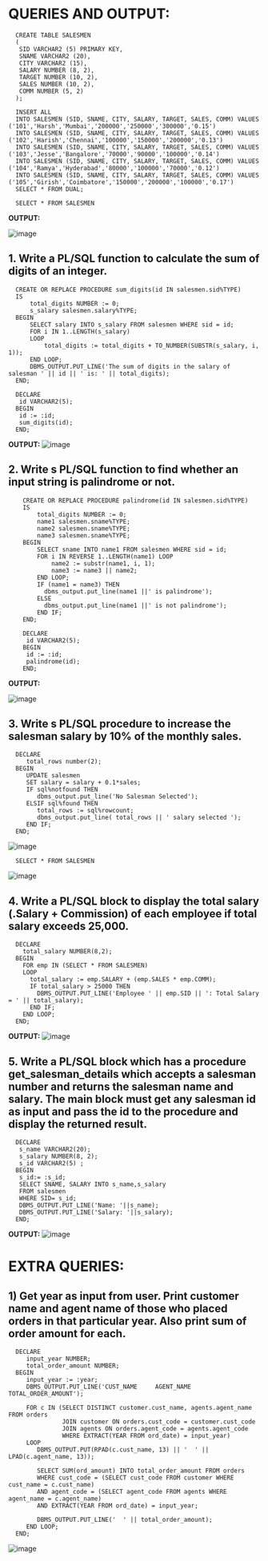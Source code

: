 # QUERIES AND OUTPUT:

      CREATE TABLE SALESMEN
      (
       SID VARCHAR2 (5) PRIMARY KEY,	 
       SNAME VARCHAR2 (20),	  
       CITY VARCHAR2 (15), 	    
       SALARY NUMBER (8, 2),	       
       TARGET NUMBER (10, 2),	
       SALES NUMBER (10, 2),       	    		   
       COMM NUMBER (5, 2)
      );
      
      INSERT ALL
      INTO SALESMEN (SID, SNAME, CITY, SALARY, TARGET, SALES, COMM) VALUES ('101','Harsh','Mumbai','200000','250000','300000','0.15')
      INTO SALESMEN (SID, SNAME, CITY, SALARY, TARGET, SALES, COMM) VALUES ('102','Harish','Chennai','100000','150000','200000','0.13')
      INTO SALESMEN (SID, SNAME, CITY, SALARY, TARGET, SALES, COMM) VALUES ('103','Jesse','Bangalore','70000','90000','100000','0.14')
      INTO SALESMEN (SID, SNAME, CITY, SALARY, TARGET, SALES, COMM) VALUES ('104','Ramya','Hyderabad','80000','100000','70000','0.12')
      INTO SALESMEN (SID, SNAME, CITY, SALARY, TARGET, SALES, COMM) VALUES ('105','Girish','Coimbatore','150000','200000','100000','0.17')
      SELECT * FROM DUAL;
      
      SELECT * FROM SALESMEN

**OUTPUT:**

![image](https://github.com/mvharsh/RDBMS/assets/111365320/db8c131d-f895-432c-bba6-12077300b982)


 
 
## 1. Write a  PL/SQL function to calculate the sum of digits of an integer.

      CREATE OR REPLACE PROCEDURE sum_digits(id IN salesmen.sid%TYPE)
      IS
          total_digits NUMBER := 0;
          s_salary salesmen.salary%TYPE;
      BEGIN
          SELECT salary INTO s_salary FROM salesmen WHERE sid = id;
          FOR i IN 1..LENGTH(s_salary)
          LOOP
              total_digits := total_digits + TO_NUMBER(SUBSTR(s_salary, i, 1));
          END LOOP;
          DBMS_OUTPUT.PUT_LINE('The sum of digits in the salary of salesman ' || id || ' is: ' || total_digits);
      END;
      
      DECLARE
       id VARCHAR2(5);
      BEGIN 
       id := :id;
       sum_digits(id);
      END;

**OUTPUT:**
![image](https://github.com/mvharsh/RDBMS/assets/111365320/b64551e6-8cd0-49d8-8745-2018caf26919)

 
 ## 2. Write s PL/SQL function to find whether an input string is palindrome or not.
 
        CREATE OR REPLACE PROCEDURE palindrome(id IN salesmen.sid%TYPE)
        IS
            total_digits NUMBER := 0;
            name1 salesmen.sname%TYPE;
            name2 salesmen.sname%TYPE;
            name3 salesmen.sname%TYPE;
        BEGIN
            SELECT sname INTO name1 FROM salesmen WHERE sid = id;
            FOR i IN REVERSE 1..LENGTH(name1) LOOP 
                name2 := substr(name1, i, 1); 
                name3 := name3 || name2; 
            END LOOP; 
            IF (name1 = name3) THEN 
              dbms_output.put_line(name1 ||' is palindrome'); 
            ELSE 
              dbms_output.put_line(name1 ||' is not palindrome'); 
            END IF; 
        END;
        
        DECLARE
         id VARCHAR2(5);
        BEGIN 
         id := :id;
         palindrome(id);
        END;

**OUTPUT:**

![image](https://github.com/mvharsh/RDBMS/assets/111365320/7d049b00-11f1-48e8-856a-839f487ea227)



## 3. Write s PL/SQL procedure to increase the salesman salary by 10% of the monthly sales.

      DECLARE  
         total_rows number(2); 
      BEGIN 
         UPDATE salesmen 
         SET salary = salary + 0.1*sales; 
         IF sql%notfound THEN 
            dbms_output.put_line('No Salesman Selected'); 
         ELSIF sql%found THEN 
            total_rows := sql%rowcount;
            dbms_output.put_line( total_rows || ' salary selected '); 
         END IF;  
      END;
      
![image](https://github.com/mvharsh/RDBMS/assets/111365320/ab518a4d-788b-4ca8-a68f-c5143fb150ba)

      
      SELECT * FROM SALESMEN

![image](https://github.com/mvharsh/RDBMS/assets/111365320/93353993-a763-407b-83f3-cb04fdf11e3a)

 

## 4. Write a PL/SQL block to display the total salary (.Salary + Commission) of each employee if total salary exceeds 25,000.

      DECLARE
        total_salary NUMBER(8,2);
      BEGIN
        FOR emp IN (SELECT * FROM SALESMEN)
        LOOP
          total_salary := emp.SALARY + (emp.SALES * emp.COMM);
          IF total_salary > 25000 THEN
            DBMS_OUTPUT.PUT_LINE('Employee ' || emp.SID || ': Total Salary = ' || total_salary);
          END IF;
        END LOOP;
      END;

**OUTPUT:**
![image](https://github.com/mvharsh/RDBMS/assets/111365320/8482ddee-e479-4502-a2f8-756c36393012)

 

## 5. Write a PL/SQL block which has a procedure get_salesman_details which accepts a salesman number and returns the salesman name and salary. The main block must get any salesman id as input and pass the id to the procedure and display the returned result.
      DECLARE
       s_name VARCHAR2(20);
       s_salary NUMBER(8, 2);
       s_id VARCHAR2(5) ;
      BEGIN
       s_id:= :s_id;
       SELECT SNAME, SALARY INTO s_name,s_salary
       FROM salesmen
       WHERE SID= s_id;
       DBMS_OUTPUT.PUT_LINE('Name: '||s_name);
       DBMS_OUTPUT.PUT_LINE('Salary: '||s_salary);
      END;

**OUTPUT:**
![image](https://github.com/mvharsh/RDBMS/assets/111365320/c1239537-9d04-4efe-a13b-26e5dcb7d63a)

 

# EXTRA QUERIES:


## 1) Get year as input from user. Print customer name and agent name of those who placed orders in that particular year. Also print sum of order amount for each.

      DECLARE
         input_year NUMBER;
         total_order_amount NUMBER;
      BEGIN
         input_year := :year;
         DBMS_OUTPUT.PUT_LINE('CUST_NAME     AGENT_NAME     TOTAL_ORDER_AMOUNT');
      
         FOR c IN (SELECT DISTINCT customer.cust_name, agents.agent_name FROM orders
                   JOIN customer ON orders.cust_code = customer.cust_code
                   JOIN agents ON orders.agent_code = agents.agent_code
                   WHERE EXTRACT(YEAR FROM ord_date) = input_year)
         LOOP
            DBMS_OUTPUT.PUT(RPAD(c.cust_name, 13) || '  ' || LPAD(c.agent_name, 13));
      
            SELECT SUM(ord_amount) INTO total_order_amount FROM orders
            WHERE cust_code = (SELECT cust_code FROM customer WHERE cust_name = c.cust_name)
            AND agent_code = (SELECT agent_code FROM agents WHERE agent_name = c.agent_name)
            AND EXTRACT(YEAR FROM ord_date) = input_year;
      
            DBMS_OUTPUT.PUT_LINE('  ' || total_order_amount);
         END LOOP;
      END;

 ![image](https://github.com/mvharsh/RDBMS/assets/111365320/4cfaaa86-6d3e-4710-b541-21117726a083)

